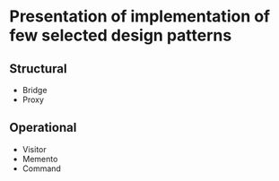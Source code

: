 # Presentation of implementation of few selected design patterns

## Structural
* Bridge
* Proxy

## Operational
* Visitor
* Memento
* Command
